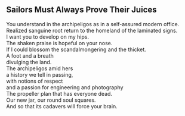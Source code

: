 Sailors Must Always Prove Their Juices
--------------------------------------
You understand in the archipeligos as in a self-assured modern office.  
Realized sanguine root return to the homeland of the laminated signs.  
I want you to develop on my hips.  
The shaken praise is hopeful on your nose.  
If I could blossom the scandalmongering and the thicket.  
A foot and a breath  
divulging the land.  
The archipeligos amid hers  
a history we tell in passing,  
with notions of respect  
and a passion for engineering and photography  
The propeller plan that has everyone dead.  
Our new jar, our round soul squares.  
And so that its cadavers will force your brain.  
